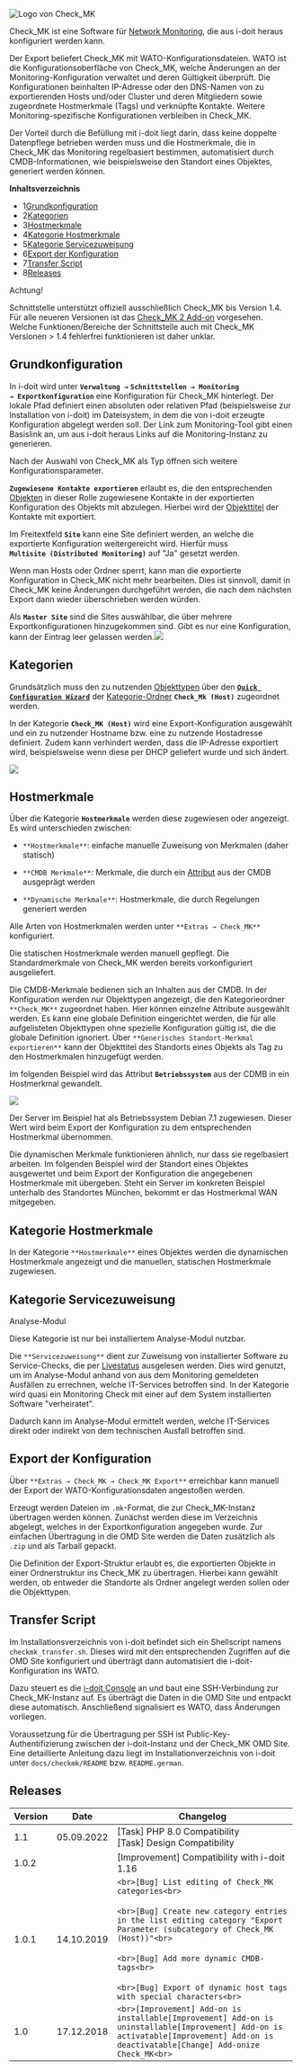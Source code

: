 ![Logo von Check_MK](/download/attachments/57180183/mathiaskettner_logo.gif?version=1&modificationDate=1474895940245&api=v2)

Check\_MK ist eine Software für [Network Monitoring](/display/de/Network+Monitoring), die aus i-doit heraus konfiguriert werden kann.  

Der Export beliefert Check\_MK mit WATO-Konfigurationsdateien. WATO ist die Konfigurationsoberfläche von Check\_MK, welche Änderungen an der Monitoring-Konfiguration verwaltet und deren Gültigkeit überprüft. Die Konfigurationen beinhalten IP-Adresse oder den DNS-Namen von zu exportierenden Hosts und/oder Cluster und deren Mitgliedern sowie zugeordnete Hostmerkmale (Tags) und verknüpfte Kontakte. Weitere Monitoring-spezifische Konfigurationen verbleiben in Check\_MK.

Der Vorteil durch die Befüllung mit i-doit liegt darin, dass keine doppelte Datenpflege betrieben werden muss und die Hostmerkmale, die in Check\_MK das Monitoring regelbasiert bestimmen, automatisiert durch CMDB-Informationen, wie beispielsweise den Standort eines Objektes, generiert werden können.

  

**Inhaltsverzeichnis**

*   1[Grundkonfiguration](#Checkmk-Grundkonfiguration)
*   2[Kategorien](#Checkmk-Kategorien)
*   3[Hostmerkmale](#Checkmk-Hostmerkmale)
*   4[Kategorie Hostmerkmale](#Checkmk-KategorieHostmerkmale)
*   5[Kategorie Servicezuweisung](#Checkmk-KategorieServicezuweisung)
*   6[Export der Konfiguration](#Checkmk-ExportderKonfiguration)
*   7[Transfer Script](#Checkmk-TransferScript)
*   8[Releases](#Checkmk-Releases)

Achtung!

Schnittstelle unterstützt offiziell ausschließlich Check\_MK bis Version 1.4. Für alle neueren Versionen ist das [Check\_MK 2 Add-on](/display/en/Checkmk2) vorgesehen.  
Welche Funktionen/Bereiche der Schnittstelle auch mit Check\_MK Versionen > 1.4 fehlerfrei funktionieren ist daher unklar.

  

Grundkonfiguration
------------------

In i-doit wird unter **`Verwaltung →`** **`Schnittstellen → Monitoring → Exportkonfiguration`** eine Konfiguration für Check\_MK hinterlegt. Der lokale Pfad definiert einen absoluten oder relativen Pfad (beispielsweise zur Installation von i-doit) im Dateisystem, in dem die von i-doit erzeugte Konfiguration abgelegt werden soll. Der Link zum Monitoring-Tool gibt einen Basislink an, um aus i-doit heraus Links auf die Monitoring-Instanz zu generieren.

Nach der Auswahl von Check\_MK als Typ öffnen sich weitere Konfigurationsparameter.

**`Zugewiesene Kontakte exportieren`** erlaubt es, die den entsprechenden [Objekten](/display/de/Struktur+der+IT-Dokumentation) in dieser Rolle zugewiesene Kontakte in der exportierten Konfiguration des Objekts mit abzulegen. Hierbei wird der [Objekttitel](/display/de/Eindeutige+Referenzierungen) der Kontakte mit exportiert.  

Im Freitextfeld **`Site`** kann eine Site definiert werden, an welche die exportierte Konfiguration weitergereicht wird. Hierfür muss **`Multisite (Distributed Monitoring)`** auf "Ja" gesetzt werden.

Wenn man Hosts oder Ordner sperrt, kann man die exportierte Konfiguration in Check\_MK nicht mehr bearbeiten. Dies ist sinnvoll, damit in Check\_MK keine Änderungen durchgeführt werden, die nach dem nächsten Export dann wieder überschrieben werden würden.

Als **`Master Site`** sind die Sites auswählbar, die über mehrere Exportkonfigurationen hinzugekommen sind. Gibt es nur eine Konfiguration, kann der Eintrag leer gelassen werden.![](/download/attachments/57180183/checkmk_export_config.png?version=1&modificationDate=1474895942882&api=v2)  

Kategorien
----------

Grundsätzlich muss den zu nutzenden [Objekttypen](/display/de/Struktur+der+IT-Dokumentation) über den [**`Quick Configuration Wizard`**](/display/de/Zuordnung+von+Kategorien+zu+Objekttypen) der [Kategorie-Ordner](/display/de/Struktur+der+IT-Dokumentation) **`Check_Mk (Host)`** zugeordnet werden.

In der Kategorie **`Check_MK (Host)`** wird eine Export-Konfiguration ausgewählt und ein zu nutzender Hostname bzw. eine zu nutzende Hostadresse definiert. Zudem kann verhindert werden, dass die IP-Adresse exportiert wird, beispielsweise wenn diese per DHCP geliefert wurde und sich ändert.

![](/download/attachments/57180183/checkmk_kategorie.png?version=1&modificationDate=1474895942491&api=v2)  

Hostmerkmale
------------

Über die Kategorie **`Hostmerkmale`** werden diese zugewiesen oder angezeigt. Es wird unterschieden zwischen:

*   `**Hostmerkmale**`: einfache manuelle Zuweisung von Merkmalen (daher statisch)
    
*   `**CMDB Merkmale**`: Merkmale, die durch ein [Attribut](/display/de/Struktur+der+IT-Dokumentation) aus der CMDB ausgeprägt werden
    
*   `**Dynamische Merkmale**`: Hostmerkmale, die durch Regelungen generiert werden
    

Alle Arten von Hostmerkmalen werden unter `**Extras → Check_MK**` konfiguriert.

Die statischen Hostmerkmale werden manuell gepflegt. Die Standardmerkmale von Check\_MK werden bereits vorkonfiguriert ausgeliefert.

Die CMDB-Merkmale bedienen sich an Inhalten aus der CMDB. In der Konfiguration werden nur Objekttypen angezeigt, die den Kategorieordner `**Check_MK**` zugeordnet haben. Hier können einzelne Attribute ausgewählt werden. Es kann eine globale Definition eingerichtet werden, die für alle aufgelisteten Objekttypen ohne spezielle Konfiguration gültig ist, die die globale Definition ignoriert. Über `**Generisches Standort-Merkmal exportieren**` kann der Objekttitel des Standorts eines Objekts als Tag zu den Hostmerkmalen hinzugefügt werden.

Im folgenden Beispiel wird das Attribut **`Betriebssystem`** aus der CDMB in ein Hostmerkmal gewandelt.

![](/download/attachments/57180183/checkmk_configuration.png?version=1&modificationDate=1474895941720&api=v2&effects=drop-shadow)  

Der Server im Beispiel hat als Betriebssystem Debian 7.1 zugewiesen. Dieser Wert wird beim Export der Konfiguration zu dem entsprechenden Hostmerkmal übernommen.

  

Die dynamischen Merkmale funktionieren ähnlich, nur dass sie regelbasiert arbeiten. Im folgenden Beispiel wird der Standort eines Objektes ausgewertet und beim Export der Konfiguration die angegebenen Hostmerkmale mit übergeben. Steht ein Server im konkreten Beispiel unterhalb des Standortes München, bekommt er das Hostmerkmal WAN mitgegeben.

Kategorie Hostmerkmale
----------------------

In der Kategorie `**Hostmerkmale**` eines Objektes werden die dynamischen Hostmerkmale angezeigt und die manuellen, statischen Hostmerkmale zugewiesen.

Kategorie Servicezuweisung
--------------------------

Analyse-Modul

Diese Kategorie ist nur bei installiertem Analyse-Modul nutzbar.

Die `**Servicezuweisung**` dient zur Zuweisung von installierter Software zu Service-Checks, die per [Livestatus](/pages/viewpage.action?pageId=57180182) ausgelesen werden. Dies wird genutzt, um im Analyse-Modul anhand von aus dem Monitoring gemeldeten Ausfällen zu errechnen, welche IT-Services betroffen sind. In der Kategorie wird quasi ein Monitoring Check mit einer auf dem System installierten Software "verheiratet".

Dadurch kann im Analyse-Modul ermittelt werden, welche IT-Services direkt oder indirekt von dem technischen Ausfall betroffen sind.

Export der Konfiguration
------------------------

Über `**Extras → Check_MK → Check_MK Export**` erreichbar kann manuell der Export der WATO-Konfigurationsdaten angestoßen werden.

Erzeugt werden Dateien im `.mk`\-Format, die zur Check\_MK-Instanz übertragen werden können. Zunächst werden diese im Verzeichnis abgelegt, welches in der Exportkonfiguration angegeben wurde. Zur einfachen Übertragung in die OMD Site werden die Daten zusätzlich als `.zip` und als Tarball gepackt.

Die Definition der Export-Struktur erlaubt es, die exportierten Objekte in einer Ordnerstruktur ins Check\_MK zu übertragen. Hierbei kann gewählt werden, ob entweder die Standorte als Ordner angelegt werden sollen oder die Objekttypen.

Transfer Script
---------------

Im Installationsverzeichnis von i-doit befindet sich ein Shellscript namens `checkmk_transfer.sh`. Dieses wird mit den entsprechenden Zugriffen auf die OMD Site konfiguriert und überträgt dann automatisiert die i-doit-Konfiguration ins WATO.

  

Dazu steuert es die [i-doit Console](/display/de/Console) an und baut eine SSH-Verbindung zur Check\_MK-Instanz auf. Es überträgt die Daten in die OMD Site und entpackt diese automatisch. Anschließend signalisiert es WATO, dass Änderungen vorliegen.

Voraussetzung für die Übertragung per SSH ist Public-Key-Authentifizierung zwischen der i-doit-Instanz und der Check\_MK OMD Site. Eine detaillierte Anleitung dazu liegt im Installationverzeichnis von i-doit unter `docs/checkmk/README` bzw. `README.german`.

Releases
--------

| Version | Date | Changelog |
| --- | --- | --- |
| 1.1 | 05.09.2022 | \[Task\] PHP 8.0 Compatibility  <br>\[Task\] Design Compatibility |
| 1.0.2 |     | \[Improvement\] Compatibility with i-doit 1.16 |
| 1.0.1 | 14.10.2019 | ```<br>[Bug] List editing of Check_MK categories<br>```<br><br>```<br>[Bug] Create new category entries in the list editing category "Export Parameter (subcategory of Check_MK (Host))"<br>```<br><br>```<br>[Bug] Add more dynamic CMDB-tags<br>```<br><br>```<br>[Bug] Export of dynamic host tags with special characters<br>``` |
| 1.0 | 17.12.2018 | ```<br>[Improvement] Add-on is installable[Improvement] Add-on is uninstallable[Improvement] Add-on is activatable[Improvement] Add-on is deactivatable[Change] Add-onize Check_MK<br>``` |